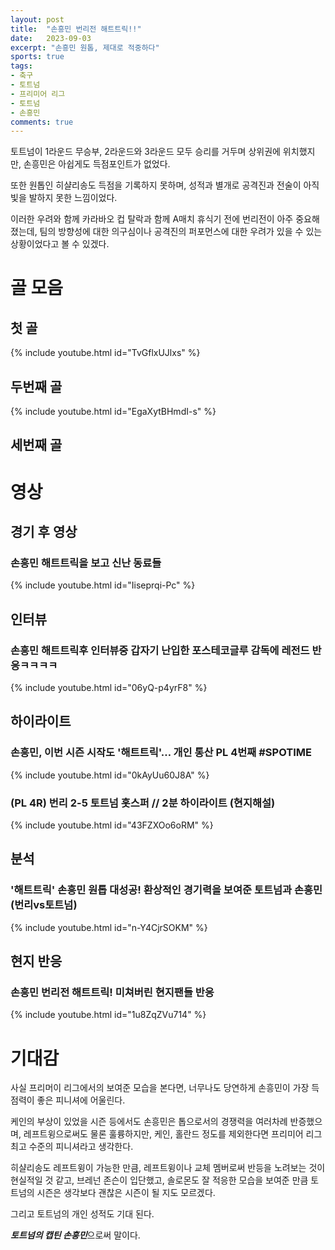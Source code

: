 ```yaml
---
layout: post
title:  "손흥민 번리전 해트트릭!!"
date:   2023-09-03
excerpt: "손흥민 원톱, 제대로 적중하다"
sports: true
tags:
- 축구
- 토트넘
- 프리미어 리그
- 토트넘
- 손흥민
comments: true
---
```


토트넘이 1라운드 무승부, 2라운드와 3라운드 모두 승리를 거두며 상위권에 위치했지만, 손흥민은 아쉽게도 득점포인트가 없었다.

또한 원톱인 히샬리송도 득점을 기록하지 못하며, 성적과 별개로 공격진과 전술이 아직 빛을 발하지 못한 느낌이었다.

이러한 우려와 함께 카라바오 컵 탈락과 함께 A매치 휴식기 전에 번리전이 아주 중요해졌는데, 팀의 방향성에 대한 의구심이나 공격진의 퍼포먼스에 대한 우려가 있을 수 있는 상황이었다고 볼 수 있겠다.

# 골 모음

## 첫 골

{% include youtube.html id="TvGflxUJlxs" %}


## 두번째 골

{% include youtube.html id="EgaXytBHmdI-s" %}

## 세번째 골

# 영상

## 경기 후 영상

### 손흥민 해트트릭을 보고 신난 동료들

{% include youtube.html id="Iiseprqi-Pc" %}

## 인터뷰

### 손흥민 해트트릭후 인터뷰중 갑자기 난입한 포스테코글루 감독에 레전드 반응ㅋㅋㅋㅋ 

{% include youtube.html id="06yQ-p4yrF8" %}

## 하이라이트

### 손흥민, 이번 시즌 시작도 '해트트릭'… 개인 통산 PL 4번째 #SPOTIME
{% include youtube.html id="0kAyUu60J8A" %}

### (PL 4R) 번리 2-5 토트넘 홋스퍼 // 2분 하이라이트 (현지해설)
{% include youtube.html id="43FZXOo6oRM" %}

## 분석

### '해트트릭' 손흥민 원톱 대성공! 환상적인 경기력을 보여준 토트넘과 손흥민 (번리vs토트넘)

{% include youtube.html id="n-Y4CjrSOKM" %}

## 현지 반응

### 손흥민 번리전 해트트릭! 미쳐버린 현지팬들 반응

{% include youtube.html id="1u8ZqZVu714" %}

# 기대감

사실 프리머이 리그에서의 보여준 모습을 본다면, 너무나도 당연하게 손흥민이 가장 득점력이 좋은 피니셔에 어울린다.

케인의 부상이 있었을 시즌 등에서도 손흥민은 톱으로서의 경쟁력을 여러차례 반증했으며, 레프트윙으로써도 물론 훌륭하지만, 케인, 홀란드 정도를 제외한다면 프리미어 리그 최고 수준의 피니셔라고 생각한다.

히샬리송도 레프트윙이 가능한 만큼, 레프트윙이나 교체 멤버로써 반등을 노려보는 것이 현실적일 것 같고, 브레넌 존슨이 입단했고, 솔로몬도 잘 적응한 모습을 보여준 만큼 토트넘의 시즌은 생각보다 괜찮은 시즌이 될 지도 모르겠다.

그리고 토트넘의 개인 성적도 기대 된다.

***토트넘의 캡틴 손흥민***으로써 말이다.